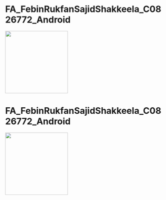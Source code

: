 # FA_FebinRukfanSajidShakkeela_C0826772_Android

<img src="https://github.com/FebinRukfan/FA_FebinRukfanSajidShakkeela_C0826772_Android/blob/screen_shots/screen_shots/Screenshot_20220215_225623.png" width="200">

# FA_FebinRukfanSajidShakkeela_C0826772_Android

<img src="https://github.com/FebinRukfan/FA_FebinRukfanSajidShakkeela_C0826772_Android/blob/screen_shots/screen_shots/Screenshot_20220215_225623.png" width="200">
